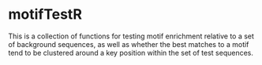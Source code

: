 # motifTestR

This is a collection of functions for testing motif enrichment relative to a set of background sequences, as well as whether the best matches to a motif tend to be clustered around a key position within the set of test sequences.
